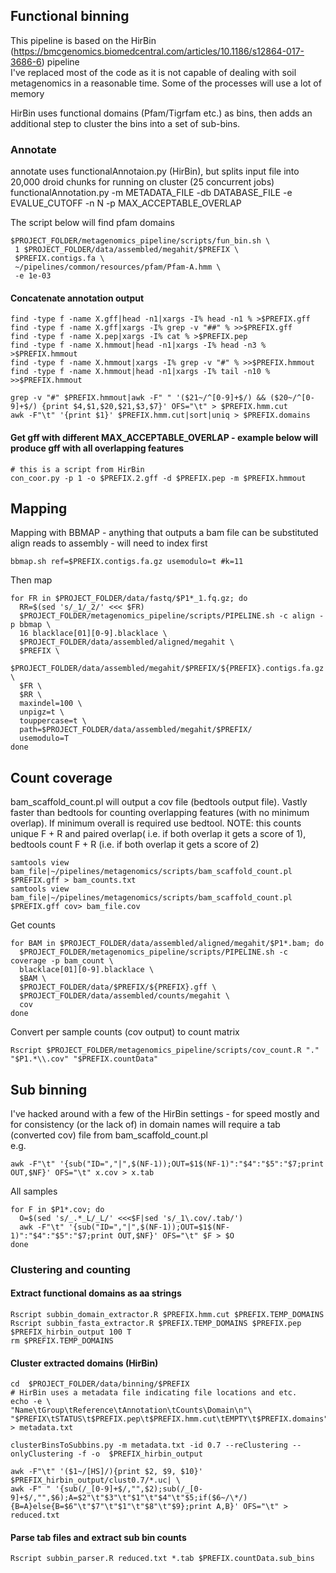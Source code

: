 ## Functional binning
This pipeline is based on the HirBin (https://bmcgenomics.biomedcentral.com/articles/10.1186/s12864-017-3686-6) pipeline  
I've replaced most of the code as it is not capable of dealing with soil metagenomics in a reasonable time. Some of the processes will use a lot of memory

HirBin uses functional domains (Pfam/Tigrfam etc.) as bins, then adds an additional step to cluster the bins into a set of sub-bins.
  
### Annotate
annotate uses functionalAnnotaion.py (HirBin), but splits input file into 20,000 droid chunks for running on cluster (25 concurrent jobs)
functionalAnnotation.py -m METADATA_FILE -db DATABASE_FILE -e EVALUE_CUTOFF -n N -p MAX_ACCEPTABLE_OVERLAP

The script below will find pfam domains

```shell
$PROJECT_FOLDER/metagenomics_pipeline/scripts/fun_bin.sh \
 1 $PROJECT_FOLDER/data/assembled/megahit/$PREFIX \
 $PREFIX.contigs.fa \
 ~/pipelines/common/resources/pfam/Pfam-A.hmm \
 -e 1e-03
```
#### Concatenate annotation output
```shell
find -type f -name X.gff|head -n1|xargs -I% head -n1 % >$PREFIX.gff
find -type f -name X.gff|xargs -I% grep -v "##" % >>$PREFIX.gff
find -type f -name X.pep|xargs -I% cat % >$PREFIX.pep
find -type f -name X.hmmout|head -n1|xargs -I% head -n3 % >$PREFIX.hmmout   
find -type f -name X.hmmout|xargs -I% grep -v "#" % >>$PREFIX.hmmout
find -type f -name X.hmmout|head -n1|xargs -I% tail -n10 % >>$PREFIX.hmmout

grep -v "#" $PREFIX.hmmout|awk -F" " '($21~/^[0-9]+$/) && ($20~/^[0-9]+$/) {print $4,$1,$20,$21,$3,$7}' OFS="\t" > $PREFIX.hmm.cut
awk -F"\t" '{print $1}' $PREFIX.hmm.cut|sort|uniq > $PREFIX.domains 
```
#### Get gff with different MAX_ACCEPTABLE_OVERLAP - example below will produce gff with all overlapping features
```shell
# this is a script from HirBin
con_coor.py -p 1 -o $PREFIX.2.gff -d $PREFIX.pep -m $PREFIX.hmmout
```
## Mapping
Mapping with BBMAP - anything that outputs a bam file can be substituted
align reads to assembly - will need to index first
```shell
bbmap.sh ref=$PREFIX.contigs.fa.gz usemodulo=t #k=11
```
Then map
```shell
for FR in $PROJECT_FOLDER/data/fastq/$P1*_1.fq.gz; do
  RR=$(sed 's/_1/_2/' <<< $FR)
  $PROJECT_FOLDER/metagenomics_pipeline/scripts/PIPELINE.sh -c align -p bbmap \
  16 blacklace[01][0-9].blacklace \
  $PROJECT_FOLDER/data/assembled/aligned/megahit \
  $PREFIX \
  $PROJECT_FOLDER/data/assembled/megahit/$PREFIX/${PREFIX}.contigs.fa.gz \
  $FR \
  $RR \
  maxindel=100 \
  unpigz=t \
  touppercase=t \
  path=$PROJECT_FOLDER/data/assembled/megahit/$PREFIX/ 
  usemodulo=T 
done
```

## Count coverage
bam_scaffold_count.pl will output a cov file (bedtools output file). Vastly faster than bedtools for counting overlapping features (with no minimum overlap). If minimum overall is required use bedtool.
NOTE: this counts unique F + R and paired overlap( i.e. if both overlap it gets a score of 1), bedtools count F + R  (i.e. if both overlap it gets a score of 2)
```shell
samtools view bam_file|~/pipelines/metagenomics/scripts/bam_scaffold_count.pl $PREFIX.gff > bam_counts.txt
samtools view bam_file|~/pipelines/metagenomics/scripts/bam_scaffold_count.pl $PREFIX.gff cov> bam_file.cov
```
Get counts
```shell
for BAM in $PROJECT_FOLDER/data/assembled/aligned/megahit/$P1*.bam; do
  $PROJECT_FOLDER/metagenomics_pipeline/scripts/PIPELINE.sh -c coverage -p bam_count \
  blacklace[01][0-9].blacklace \
  $BAM \
  $PROJECT_FOLDER/data/$PREFIX/${PREFIX}.gff \
  $PROJECT_FOLDER/data/assembled/counts/megahit \
  cov
done
```

Convert per sample counts (cov output) to count matrix
```shell
Rscript $PROJECT_FOLDER/metagenomics_pipeline/scripts/cov_count.R "." "$P1.*\\.cov" "$PREFIX.countData"
```

## Sub binning 
I've hacked around with a few of the HirBin settings - for speed mostly and for consistency (or the lack of) in domain names
will require a tab (converted cov) file from bam_scaffold_count.pl  
e.g. 
```shell
awk -F"\t" '{sub("ID=","|",$(NF-1));OUT=$1$(NF-1)":"$4":"$5":"$7;print OUT,$NF}' OFS="\t" x.cov > x.tab
```
All samples
```shell
for F in $P1*.cov; do
  O=$(sed 's/_.*_L/_L/' <<<$F|sed 's/_1\.cov/.tab/')
  awk -F"\t" '{sub("ID=","|",$(NF-1));OUT=$1$(NF-1)":"$4":"$5":"$7;print OUT,$NF}' OFS="\t" $F > $O
done 
```

### Clustering and counting

#### Extract functional domains as aa strings
```shell
Rscript subbin_domain_extractor.R $PREFIX.hmm.cut $PREFIX.TEMP_DOMAINS
Rscript subbin_fasta_extractor.R $PREFIX.TEMP_DOMAINS $PREFIX.pep $PREFIX_hirbin_output 100 T
rm $PREFIX.TEMP_DOMAINS
```

#### Cluster extracted domains (HirBin)
```shell
cd  $PROJECT_FOLDER/data/binning/$PREFIX
# HirBin uses a metadata file indicating file locations and etc.
echo -e \
"Name\tGroup\tReference\tAnnotation\tCounts\Domain\n"\
"$PREFIX\tSTATUS\t$PREFIX.pep\t$PREFIX.hmm.cut\tEMPTY\t$PREFIX.domains" > metadata.txt

clusterBinsToSubbins.py -m metadata.txt -id 0.7 --reClustering --onlyClustering -f -o  $PREFIX_hirbin_output

awk -F"\t" '($1~/[HS]/){print $2, $9, $10}' $PREFIX_hirbin_output/clust0.7/*.uc| \
awk -F" " '{sub(/_[0-9]+$/,"",$2);sub(/_[0-9]+$/,"",$6);A=$2"\t"$3"\t"$1"\t"$4"\t"$5;if($6~/\*/){B=A}else{B=$6"\t"$7"\t"$1"\t"$8"\t"$9};print A,B}' OFS="\t" > reduced.txt
```

#### Parse tab files and extract sub bin counts
```shell
Rscript subbin_parser.R reduced.txt *.tab $PREFIX.countData.sub_bins
```

